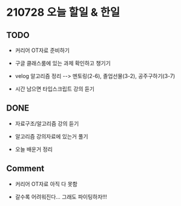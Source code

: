 # 210728 오늘 할일 & 한일

## TODO

- 커리어 OT자료 준비하기

- 구글 클래스룸에 있는 과제 확인하고 챙기기

- velog 알고리즘 정리
--> 멘토링(2-6), 졸업선물(3-2), 공주구하기(3-7)

- 시간 남으면 타입스크립트 강의 듣기

## DONE

- 자료구조/알고리즘 강의 듣기

- 알고리즘 강의자료에 있는거 풀기

- 오늘 배운거 정리

## Comment


- 커리어 OT자료 아직 다 못함

- 갈수록 어려워진다... 그래도 파이팅하자!!!
